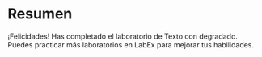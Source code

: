 # Resumen

¡Felicidades! Has completado el laboratorio de Texto con degradado. Puedes practicar más laboratorios en LabEx para mejorar tus habilidades.

